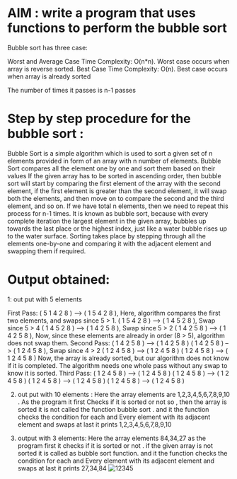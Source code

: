 # AIM  :    write a  program  that  uses  functions to perform  the bubble   sort

Bubble  sort has  three  case:	

Worst and Average Case Time Complexity: O(n*n). Worst case occurs when array is reverse sorted.
Best Case Time Complexity: O(n). Best case occurs when array is already sorted
	
The number of times it passes  is n-1 passes


# Step by  step procedure for the bubble sort :

Bubble Sort is a simple algorithm which is used to sort a given set of n elements provided in form of an array with n number of elements. Bubble Sort compares all the element one by one and sort them based on their values
If the given array has to be sorted in ascending order, then bubble sort will start by comparing the first element of the array with the second element, if the first element is greater than the second element, it will swap both the elements, and then move on to compare the second and the third element, and so on.
If we have total n elements, then we need to repeat this process for n-1 times.
It is known as bubble sort, because with every complete iteration the largest element in the given array, bubbles up towards the last place or the highest index, just like a water bubble rises up to the water surface.
Sorting takes place by stepping through all the elements one-by-one and comparing it with the adjacent element and swapping them if required.


# Output obtained:

1:  out put  with  5  elements

First Pass:
( 5 1 4 2 8 ) –> ( 1 5 4 2 8 ), Here, algorithm compares the first two elements, and swaps since 5 > 1.
( 1 5 4 2 8 ) –>  ( 1 4 5 2 8 ), Swap since 5 > 4
( 1 4 5 2 8 ) –>  ( 1 4 2 5 8 ), Swap since 5 > 2
( 1 4 2 5 8 ) –> ( 1 4 2 5 8 ), Now, since these elements are already in order (8 > 5), algorithm does not swap them.
Second Pass:
( 1 4 2 5 8 ) –> ( 1 4 2 5 8 )
( 1 4 2 5 8 ) –> ( 1 2 4 5 8 ), Swap since 4 > 2
( 1 2 4 5 8 ) –> ( 1 2 4 5 8 )
( 1 2 4 5 8 ) –>  ( 1 2 4 5 8 )
Now, the array is already sorted, but our algorithm does not know if it is completed. The algorithm needs one whole pass without any swap to know it is sorted.
Third Pass:	
( 1 2 4 5 8 ) –> ( 1 2 4 5 8 )
( 1 2 4 5 8 ) –> ( 1 2 4 5 8 )
( 1 2 4 5 8 ) –> ( 1 2 4 5 8 )
( 1 2 4 5 8 ) –> ( 1 2 4 5 8 )

2. out put with 10  elements :
 Here the array elements are 1,2,3,4,5,6,7,8,9,10  .   As the   program  it first 
Checks  if it is sorted or not  so , then the array is sorted it is not called the function bubble sort . and it the function checks the condition  for each and
Every element with its adjacent element and swaps at last it prints 1,2,3,4,5,6,7,8,9,10

3. output with 3 elements:
Here the array elements 84,34,27  as the program first it checks if it is sorted or not . if the given array is not sorted it is called as bubble sort function. and it the function checks the condition  for each and
Every element with its adjacent element and swaps at last it prints
27,34,84
![12345](https://user-images.githubusercontent.com/69143780/90981879-21460400-e581-11ea-983c-00153a00d794.jpeg)


